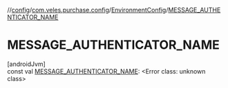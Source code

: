 //[config](../../../index.md)/[com.veles.purchase.config](../index.md)/[EnvironmentConfig](index.md)/[MESSAGE_AUTHENTICATOR_NAME](-m-e-s-s-a-g-e_-a-u-t-h-e-n-t-i-c-a-t-o-r_-n-a-m-e.md)

# MESSAGE_AUTHENTICATOR_NAME

[androidJvm]\
const val [MESSAGE_AUTHENTICATOR_NAME](-m-e-s-s-a-g-e_-a-u-t-h-e-n-t-i-c-a-t-o-r_-n-a-m-e.md): <!---  GfmCommand {"@class":"org.jetbrains.dokka.gfm.ResolveLinkGfmCommand","dri":{"packageName":"","classNames":"<Error class: unknown class>","callable":null,"target":{"@class":"org.jetbrains.dokka.links.PointingToDeclaration"},"extra":null}} --->&lt;Error class: unknown class&gt;<!--- --->
